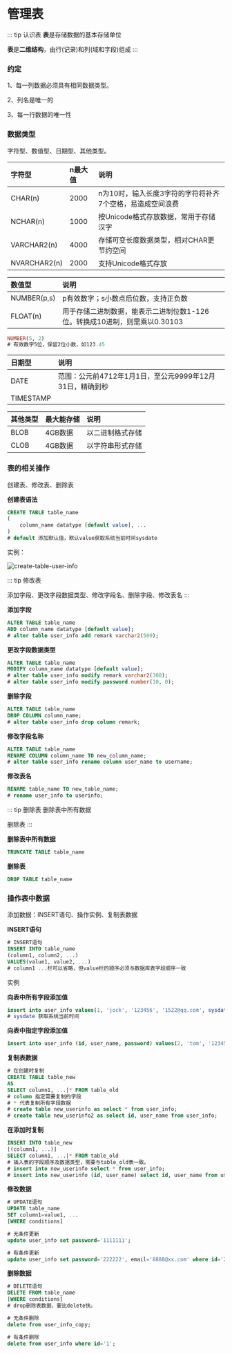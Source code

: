 # 管理表

::: tip 认识表
**表**是存储数据的基本存储单位

**表**是**二维结构**，由行(记录)和列(域和字段)组成
:::

### 约定

1、每一列数据必须具有相同数据类型。

2、列名是唯一的

3、每一行数据的唯一性

### 数据类型

字符型、数值型、日期型、其他类型。

|字符型|n最大值|说明|
|:--|:--|:--|
|CHAR(n)|2000|n为10时，输入长度3字符的字符将补齐7个空格，易造成空间浪费|
|NCHAR(n)|1000|按Unicode格式存放数据，常用于存储汉字|
|VARCHAR2(n)|4000|存储可变长度数据类型，相对CHAR更节约空间|
|NVARCHAR2(n)|2000|支持Unicode格式存放|

|数值型|说明|
|:--|:--|
|NUMBER(p,s)|p有效数字；s小数点后位数，支持正负数|
|FLOAT(n)|用于存储二进制数据，能表示二进制位数1-126位。转换成10进制，则需乘以0.30103|

```sql
NUMBER(5, 2)
# 有效数字5位，保留2位小数，如123.45
```

|日期型|说明|
|:--|:--|
|DATE|范围：公元前4712年1月1日，至公元9999年12月31日，精确到秒|
|TIMESTAMP||

|其他类型|最大能存储|说明|
|:--|:--|:--|
|BLOB|4GB数据|以二进制格式存储|
|CLOB|4GB数据|以字符串形式存储|

### 表的相关操作

创建表、修改表、删除表

**创建表语法**

```sql
CREATE TABLE table_name
(
    column_name datatype [default value], ...
)
# default 添加默认值，默认value获取系统当前时间sysdate
```

实例：

![create-table-user-info](/img/oracle/create-table-user-info.png)

::: tip 修改表

添加字段、更改字段数据类型、修改字段名、删除字段、修改表名
:::

**添加字段**

```sql
ALTER TABLE table_name
ADD column_name datatype [default value];
# alter table user_info add remark varchar2(500);
```

**更改字段数据类型**

```sql
ALTER TABLE table_name
MODIFY column_name datatype [default value];
# alter table user_info modify remark varchar2(300);
# alter table user_info modify password number(10, 0);
```

**删除字段**

```sql
ALTER TABLE table_name
DROP COLUMN column_name;
# alter table user_info drop column remark;
```

**修改字段名称**

```sql
ALTER TABLE table_name
RENAME COLUMN column_name TO new_column_name;
# alter table user_info rename column user_name to username;
```

**修改表名**

```sql
RENAME table_name TO new_table_name;
# rename user_info to userinfo;
```

::: tip 删除表
删除表中所有数据

删除表
:::

**删除表中所有数据**

```sql
TRUNCATE TABLE table_name
```

**删除表**

```sql
DROP TABLE table_name
```

### 操作表中数据

添加数据：INSERT语句、操作实例、复制表数据

**INSERT语句**

```sql
# INSERT语句
INSERT INTO table_name
(column1, column2, ...)
VALUES(value1, value2, ...)
# column1 ...栏可以省略，但value栏的顺序必须与数据库表字段顺序一致
```

实例

**向表中所有字段添加值**

```sql
insert into user_info values(1, 'jock', '123456', '1522@qq.com', sysdate);
# sysdate 获取系统当前时间
```

**向表中指定字段添加值**

```sql
insert into user_info (id, user_name, password) values(2, 'tom', '123456');
```

**复制表数据**

```sql
# 在创建时复制
CREATE TABLE table_new
AS
SELECT column1, ...|* FROM table_old
# column 指定需要复制的字段
# * 代表复制所有字段数据
# create table new_userinfo as select * from user_info;
# create table new_userinfo2 as select id, user_name from user_info;
```

**在添加时复制**

```sql
INSERT INTO table_new
[(column1, ...)]
SELECT column1, ...|* FROM table_old
# 插入表的字段顺序及数据类型，需要与table_old表一致。
# insert into new_userinfo select * from user_info;
# insert into new_userinfo (id, user_name) select id, user_name from user_info;
```

**修改数据**

```sql
# UPDATE语句
UPDATE table_name
SET column1=value1, ... 
[WHERE conditions]
```

```sql
# 无条件更新
update user_info set password='1111111';
```

```sql
# 有条件更新
update user_info set password='222222', email='8888@xx.com' where id='2';
```

**删除数据**

```sql
# DELETE语句
DELETE FROM table_name
[WHERE conditions]
# drop删除表数据，要比delete快。
```

```sql
# 无条件删除
delete from user_info_copy;
```

```sql
# 有条件删除
delete from user_info where id='1';
```